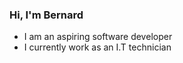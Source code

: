 ### Hi, I'm Bernard 

- I am an aspiring software developer
- I currently work as an I.T technician

<!---
Bernard199/Bernard199 is a ✨ special ✨ repository because its `README.md` (this file) appears on your GitHub profile.
You can click the Preview link to take a look at your changes.
--->
